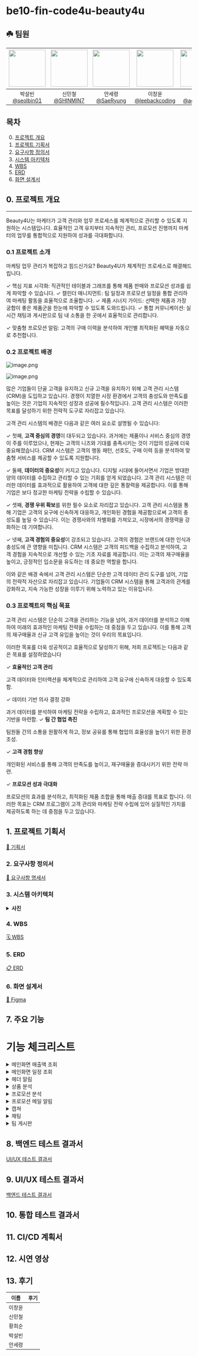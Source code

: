 # be10-fin-code4u-beauty4u

## :shamrock: 팀원
<div align="center">

| <img src="https://avatars.githubusercontent.com/u/106576062?v=4" width="100" height="100"/> | <img src="https://avatars.githubusercontent.com/u/75729543?v=4" width="100" height="100"/> | <img src="https://avatars.githubusercontent.com/u/101532588?v=4" width="100" height="100"/> | <img src="https://avatars.githubusercontent.com/u/138023884?v=4" width="100" height="100"/> | <img src="https://avatars.githubusercontent.com/u/83564484?v=4" width="100" height="100"/> |
|:-------------------------------------------------------------------------------------------:|:-------------------------------------------------------------------------------------------:|:------------------------------------------------------------------------------------------:|:-------------------------------------------------------------------------------------------:|:------------------------------------------------------------------------------------------:|
|                      박설빈<br>[@seolbin01](https://github.com/seolbin01)                      |                      신민철<br>[@SHINMIN7](https://github.com/SHINMIN7)                      |                        안세령<br>[@SaeRyung](https://github.com/SaeRyung)                         |                      이창윤<br>[@leebackcoding](https://github.com/leebackcoding)                      |                     황희순<br>[@aosskfdlrla](https://github.com/aosskfdlrla)                     |




</div>

## 목차
0. [프로젝트 개요](#0-프로젝트-개요)
1. [프로젝트 기획서](#1-프로젝트-기획서)
2. [요구사항 정의서](#2-요구사항-정의서)
3. [시스템 아키텍처](#3-시스템-아키텍처)
4. [WBS](#4-wbs)
5. [ERD](#5-erd)
6. [화면 설계서](#6-화면-설계서)

## **0. 프로젝트 개요**

---

Beauty4U는 마케터가 고객 관리와 업무 프로세스를 체계적으로 관리할 수 있도록 지원하는 시스템입니다. 효율적인 고객 유치부터 지속적인 관리, 프로모션 진행까지 마케터의 업무를 통합적으로 지원하여 성과를 극대화합니다.

### 0.1 프로젝트 소개

마케팅 업무 관리가 복잡하고 힘드신가요? Beauty4U가 체계적인 프로세스로 해결해드립니다.

✓ 핵심 지표 시각화: 직관적인 테이블과 그래프를 통해 제품 판매와 프로모션 성과를 쉽게 파악할 수 있습니다.
✓ 캘린더 매니지먼트: 팀 일정과 프로모션 일정을 통합 관리하여 마케팅 활동을 효율적으로 조율합니다.
✓ 제품 시너지 가이드: 선택한 제품과 가장 궁합이 좋은 제품군을 한눈에 파악할 수 있도록 도와드립니다.
✓ 통합 커뮤니케이션: 실시간 채팅과 게시판으로 팀 내 소통을 한 곳에서 효율적으로 관리합니다.

✓ 맞춤형 프로모션 알림: 고객의 구매 이력을 분석하여 개인별 최적화된 혜택을 자동으로 추천합니다.

### 0.2 프로젝트 배경

![image.png](README%2016fa6a8cd6ae80308c68f2cc50ad8960/image.png)

![image.png](README%2016fa6a8cd6ae80308c68f2cc50ad8960/image%201.png)

많은 기업들이 단골 고객을 유지하고 신규 고객을 유치하기 위해 고객 관리 시스템(CRM)을 도입하고 있습니다. 경쟁이 치열한 시장 환경에서 고객의 충성도와 만족도를 높이는 것은 기업의 지속적인 성장과 성공에 필수적입니다. 고객 관리 시스템은 이러한 목표를 달성하기 위한 전략적 도구로 자리잡고 있습니다.

고객 관리 시스템의 배경은 다음과 같은 여러 요소로 설명될 수 있습니다:

✓ 첫째, **고객 중심의 경영**이 대두되고 있습니다. 과거에는 제품이나 서비스 중심의 경영이 주를 이루었으나, 현재는 고객의 니즈와 기대를 충족시키는 것이 기업의 성공에 더욱 중요해졌습니다. CRM 시스템은 고객의 행동 패턴, 선호도, 구매 이력 등을 분석하여 맞춤형 서비스를 제공할 수 있도록 지원합니다.

✓ 둘째, **데이터의 중요성**이 커지고 있습니다. 디지털 시대에 들어서면서 기업은 방대한 양의 데이터를 수집하고 관리할 수 있는 기회를 얻게 되었습니다. 고객 관리 시스템은 이러한 데이터를 효과적으로 활용하여 고객에 대한 깊은 통찰력을 제공합니다. 이를 통해 기업은 보다 정교한 마케팅 전략을 수립할 수 있습니다.

✓ 셋째, **경쟁 우위 확보**를 위한 필수 요소로 자리잡고 있습니다. 고객 관리 시스템을 통해 기업은 고객의 요구에 신속하게 대응하고, 개인화된 경험을 제공함으로써 고객의 충성도를 높일 수 있습니다. 이는 경쟁사와의 차별화를 가져오고, 시장에서의 경쟁력을 강화하는 데 기여합니다.

✓ 넷째, **고객 경험의 중요성**이 강조되고 있습니다. 고객의 경험은 브랜드에 대한 인식과 충성도에 큰 영향을 미칩니다. CRM 시스템은 고객의 피드백을 수집하고 분석하여, 고객 경험을 지속적으로 개선할 수 있는 기초 자료를 제공합니다. 이는 고객의 재구매율을 높이고, 긍정적인 입소문을 유도하는 데 중요한 역할을 합니다.

이와 같은 배경 속에서 고객 관리 시스템은 단순한 고객 데이터 관리 도구를 넘어, 기업의 전략적 자산으로 자리잡고 있습니다. 기업들이 CRM 시스템을 통해 고객과의 관계를 강화하고, 지속 가능한 성장을 이루기 위해 노력하고 있는 이유입니다.

### 0.3 프로젝트의 핵심 목표

고객 관리 시스템은 단순히 고객을 관리하는 기능을 넘어, 과거 데이터를 분석하고 이해하여 미래의 효과적인 마케팅 전략을 수립하는 데 중점을 두고 있습니다. 이를 통해 고객의 재구매율과 신규 고객 유입을 높이는 것이 우리의 목표입니다.

이러한 목표를 더욱 성공적이고 효율적으로 달성하기 위해, 저희 프로젝트는 다음과 같은 목표를 설정하였습니다

✓ **효율적인 고객 관리**

고객 데이터와 인터랙션을 체계적으로 관리하여 고객 요구에 신속하게 대응할 수 있도록 함.

✓ 데이터 기반 의사 결정 강화

과거 데이터를 분석하여 마케팅 전략을 수립하고, 효과적인 프로모션을 계획할 수 있는 기반을 마련함.
✓ **팀 간 협업 촉진**

팀원들 간의 소통을 원활하게 하고, 정보 공유를 통해 협업의 효율성을 높이기 위한 환경 조성.

✓ **고객 경험 향상**

개인화된 서비스를 통해 고객의 만족도를 높이고, 재구매율을 증대시키기 위한 전략 마련.

✓ **프로모션 성과 극대화**

프로모션의 효과를 분석하고, 최적화된 제품 조합을 통해 매출 증대를 목표로 합니다.
이러한 목표는 CRM 프로그램이 고객 관리와 마케팅 전략 수립에 있어 실질적인 가치를 제공하도록 하는 데 중점을 두고 있습니다.

## 1. 프로젝트 기획서
[📖 기획서](https://docs.google.com/document/d/1w_0JGo0GT1esr9u7NHA9EritPdSxkdPgBS_qBbKcQI8/edit?usp=sharing)


### 2. 요구사항 정의서
[📝 요구사항 명세서](https://docs.google.com/spreadsheets/d/1y1aZ92K_QpOzciJwpgCuhqPSOSnXumfYUALrzyR73cU/edit?gid=1178996734#gid=1178996734)


### 3. 시스템 아키텍처
<details>
<summary><strong>사진</strong></summary>

![](/images/시스템아키텍처ver16.png)
</details>


### 4. WBS
[🗓️ WBS](https://docs.google.com/spreadsheets/d/1y1aZ92K_QpOzciJwpgCuhqPSOSnXumfYUALrzyR73cU/edit?gid=975709168#gid=975709168)


### 5. ERD
[📋 ERD](https://www.erdcloud.com/d/HbFoMyy5An2YPnkEK)


### 6. 화면 설계서
[🎨 Figma](https://www.figma.com/design/CM9OyisX6cHHiWgW5xNud9/%EC%9D%B4%EB%A6%AC%EB%A1%9C-%EC%98%A4%EC%84%B8%EC%9A%94?node-id=0-1&t=dVJ5R6nE86Fn1dRR-1)

## 7. 주요 기능

# 기능 체크리스트

<details>
<summary>메인화면 매출액 조회</summary>

### 시연 영상
[영상이 들어갈 자리입니다]
</details>

<details>
<summary>메인화면 일정 조회</summary>

### 시연 영상
[영상이 들어갈 자리입니다]
</details>

<details>
<summary>헤더 알림</summary>

### 시연 영상
[영상이 들어갈 자리입니다]
</details>

<details>
<summary>상품 분석</summary>

### 시연 영상
[영상이 들어갈 자리입니다]
</details>

<details>
<summary>프로모션 분석</summary>

### 시연 영상
[영상이 들어갈 자리입니다]
</details>

<details>
<summary>프로모션 메일 알림</summary>

### 시연 영상
[영상이 들어갈 자리입니다]
</details>

<details>
<summary>캡쳐</summary>

### 시연 영상
[영상이 들어갈 자리입니다]
</details>

<details>
<summary>채팅</summary>

### 시연 영상
[영상이 들어갈 자리입니다]
</details>

<details>
<summary>팀 게시판</summary>

### 시연 영상
[영상이 들어갈 자리입니다]
</details>

## 8. 백엔드 테스트 결과서

[UI/UX 테스트 결과서](https://docs.google.com/spreadsheets/d/1y1aZ92K_QpOzciJwpgCuhqPSOSnXumfYUALrzyR73cU/edit?gid=1030744286#gid=1030744286)

## 9. UI/UX 테스트 결과서

[백엔드 테스트 결과서](https://docs.google.com/spreadsheets/d/1y1aZ92K_QpOzciJwpgCuhqPSOSnXumfYUALrzyR73cU/edit?gid=1403989638#gid=1403989638)

## 10. 통합 테스트 결과서

## 11. CI/CD 계획서

## 12. 시연 영상

## 13. 후기

| 이름 | 후기 |
| --- | --- |
| 이창윤 |  |
| 신민철 |  |
| 황희순 |  |
| 박설빈 |  |
| 안세령 |  |

